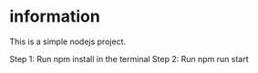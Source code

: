 # information
This is a simple nodejs project.

Step 1: Run npm install in the terminal
Step 2: Run npm run start

